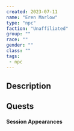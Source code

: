 ```yaml
---
created: 2023-07-11
name: "Eren Marlow"
type: "npc"
faction: "Unaffiliated"
group: ""
race: ""
gender: ""
class: ""
tags:
 - npc
---
```

## Description


## Quests
<!-- QueryToSerialize: TASK FROM "DND - Drakkenheim/Quests" WHERE !completed AND contains(outlinks, [[Eren Marlow]]) -->

#### Session Appearances
<!-- QueryToSerialize: LIST FROM [[Eren Marlow]] WHERE file.folder = "DND - Drakkenheim/Sessions" -->



